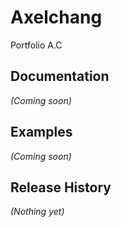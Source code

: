 # Axelchang

Portfolio A.C

## Documentation
_(Coming soon)_

## Examples
_(Coming soon)_

## Release History
_(Nothing yet)_
